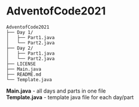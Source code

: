 # AdventofCode2021
```
AdventofCode2021
├── Day 1/
│   ├── Part1.java
│   └── Part2.java
├── Day 2/
│   ├── Part1.java
│   └── Part2.java
├── LICENSE
├── Main.java
├── README.md
└── Template.java
```
**Main.java** - all days and parts in one file\
**Template.java** - template java file for each day/part

